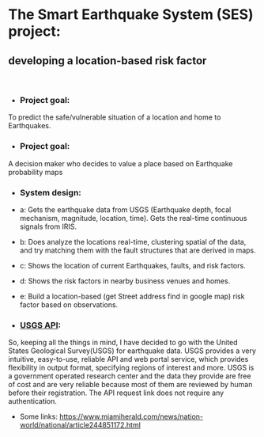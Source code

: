 # The Smart Earthquake System (SES) project:
## developing a location-based risk factor
<br>

- ### Project goal:

To predict the safe/vulnerable situation of a location and home to Earthquakes.

- ### Project goal:

A decision maker who decides to value a place based on Earthquake probability maps

- ### System design:


- a: Gets the earthquake data from USGS (Earthquake depth, focal mechanism, magnitude, location, time). Gets the real-time continuous signals from IRIS.<br>
- b: Does analyze the locations real-time, clustering spatial of the data, and try matching them with the fault structures that are derived in maps.<br>
- c: Shows the location of current Earthquakes, faults, and risk factors.<br>
- d: Shows the risk factors in nearby business venues and homes.<br>
- e: Build a location-based (get Street address find in google map) risk factor based on observations.<br>


- ### [USGS API](https://earthquake.usgs.gov/fdsnws/event/1/#methods):
So, keeping all the things in mind, I have decided to go with the United States Geological Survey(USGS) for earthquake data. USGS provides a very intuitive, easy-to-use, reliable API and web portal service, which provides flexibility in output format, specifying regions of interest and more. USGS is a government operated research center and the data they provide are free of cost and are very reliable because most of them are reviewed by human before their registration. The API request link does not require any authentication.

- Some links:
https://www.miamiherald.com/news/nation-world/national/article244851172.html

